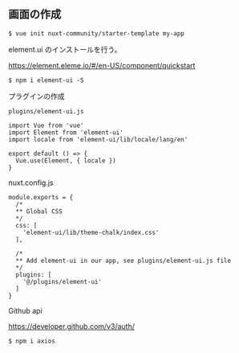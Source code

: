## 画面の作成


```
$ vue init nuxt-community/starter-template my-app
```

element.ui のインストールを行う。

https://element.eleme.io/#/en-US/component/quickstart

```
$ npm i element-ui -S
```

プラグインの作成

`plugins/element-ui.js`

```
import Vue from 'vue'
import Element from 'element-ui'
import locale from 'element-ui/lib/locale/lang/en'

export default () => {
  Vue.use(Element, { locale })
}
```

nuxt.config.js

```
module.exports = {
  /*
  ** Global CSS
  */
  css: [
    'element-ui/lib/theme-chalk/index.css'
  ],

  /*
  ** Add element-ui in our app, see plugins/element-ui.js file
  */
  plugins: [
    '@/plugins/element-ui'
  ]
}
```

Github api 

https://developer.github.com/v3/auth/

```
$ npm i axios 

```
